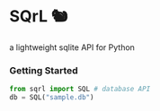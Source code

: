 # SQrL 🐿️
a lightweight sqlite API for Python

### Getting Started
```python
from sqrl import SQL # database API
db = SQL("sample.db")
```
